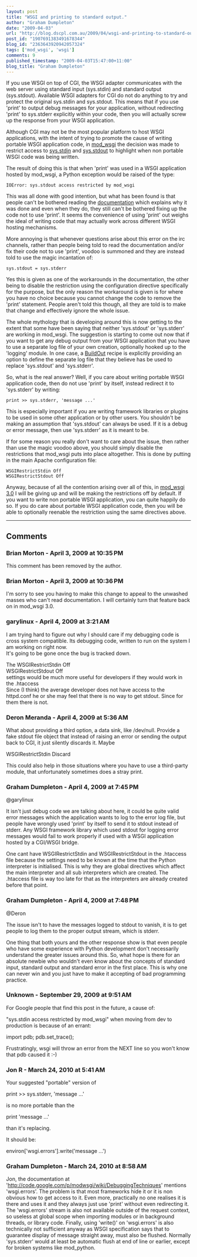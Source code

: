 ```yaml
---
layout: post
title: "WSGI and printing to standard output."
author: "Graham Dumpleton"
date: "2009-04-03"
url: "http://blog.dscpl.com.au/2009/04/wsgi-and-printing-to-standard-output.html"
post_id: "1907691383491678344"
blog_id: "2363643920942057324"
tags: ['mod_wsgi', 'wsgi']
comments: 9
published_timestamp: "2009-04-03T15:47:00+11:00"
blog_title: "Graham Dumpleton"
---
```


If you use WSGI on top of CGI, the WSGI adapter communicates with the web server using standard input \(sys.stdin\) and standard output \(sys.stdout\). Available WSGI adapters for CGI do not do anything to try and protect the original sys.stdin and sys.stdout. This means that if you use 'print' to output debug messages for your application, without redirecting 'print' to sys.stderr explicitly within your code, then you will actually screw up the response from your WSGI application.

  


Although CGI may not be the most popular platform to host WSGI applications, with the intent of trying to promote the cause of writing portable WSGI application code, in [mod\_wsgi](http://www.modwsgi.org/) the decision was made to restrict access to [sys.stdin](http://code.google.com/p/modwsgi/wiki/ApplicationIssues#Reading_From_Standard_Input) and [sys.stdout](http://code.google.com/p/modwsgi/wiki/ApplicationIssues#Writing_To_Standard_Output) to highlight when non portable WSGI code was being written.

  


The result of doing this is that when 'print' was used in a WSGI application hosted by mod\_wsgi, a Python exception would be raised of the type:
    
    
    IOError: sys.stdout access restricted by mod_wsgi

This was all done with good intention, but what has been found is that people can't be bothered reading the [documentation](http://code.google.com/p/modwsgi/wiki/ApplicationIssues#Writing_To_Standard_Output) which explains why it was done and even when they do, they still can't be bothered fixing up the code not to use 'print'. It seems the convenience of using 'print' out weighs the ideal of writing code that may actually work across different WSGI hosting mechanisms.

  


More annoying is that whenever questions arise about this error on the irc channels, rather than people being told to read the documentation and/or fix their code not to use 'print', voodoo is summoned and they are instead told to use the magic incantation of:
    
    
    sys.stdout = sys.stderr

Yes this is given as one of the workarounds in the documentation, the other being to disable the restriction using the configuration directive specifically for the purpose, but the only reason the workaround is given is for where you have no choice because you cannot change the code to remove the 'print' statement. People aren't told this though, all they are told is to make that change and effectively ignore the whole issue.

  


The whole mythology that is developing around this is now getting to the extent that some have been saying that neither 'sys.stdout' or 'sys.stderr' are working in mod\_wsgi. The suggestion is starting to come out now that if you want to get any debug output from your WSGI application that you have to use a separate log file of your own creation, optionally hooked up to the 'logging' module. In one case, a [BuildOut](http://www.buildout.org/) recipe is explicitly providing an option to define the separate log file that they believe has be used to replace 'sys.stdout' and 'sys.stderr'.

  


So, what is the real answer? Well, if you care about writing portable WSGI application code, then do not use 'print' by itself, instead redirect it to 'sys.stderr' by writing:
    
    
    print >> sys.stderr, 'message ...'

This is especially important if you are writing framework libraries or plugins to be used in some other application or by other users. You shouldn't be making an assumption that 'sys.stdout' can always be used. If it is a debug or error message, then use 'sys.stderr' as it is meant to be.

  


If for some reason you really don't want to care about the issue, then rather than use the magic voodoo above, you should simply disable the restrictions that mod\_wsgi puts into place altogether. This is done by putting in the main Apache configuration file:
    
    
    WSGIRestrictStdin Off  
    WSGIRestrictStdout Off

Anyway, because of all the contention arising over all of this, in [mod\_wsgi 3.0](http://code.google.com/p/modwsgi/wiki/ChangesInVersion0300) I will be giving up and will be making the restrictions off by default. If you want to write non portable WSGI application, you can quite happily do so. If you do care about portable WSGI application code, then you will be able to optionally reenable the restriction using the same directives above.

---

## Comments

### Brian Morton - April 3, 2009 at 10:35 PM

This comment has been removed by the author.

### Brian Morton - April 3, 2009 at 10:36 PM

I'm sorry to see you having to make this change to appeal to the unwashed masses who can't read documentation. I will certainly turn that feature back on in mod\_wsgi 3.0.

### garylinux - April 4, 2009 at 3:21 AM

I am trying hard to figure out why I should care if my debugging code is cross system compatible. Its debugging code, written to run on the system I am working on right now.  
It's going to be gone once the bug is tracked down.  
  
The WSGIRestrictStdin Off  
WSGIRestrictStdout Off  
settings would be much more useful for developers if they would work in the .htaccess  
Since \(I think\) the average developer does not have access to the httpd.conf he or she may feel that there is no way to get stdout. Since for them there is not.

### Deron Meranda - April 4, 2009 at 5:36 AM

What about providing a third option, a data sink, like /dev/null. Provide a fake stdout file object that instead of raising an error or sending the output back to CGI, it just silently discards it. Maybe  
  
WSGIRestrictStdin Discard  
  
This could also help in those situations where you have to use a third-party module, that unfortunately sometimes does a stray print.

### Graham Dumpleton - April 4, 2009 at 7:45 PM

@garylinux  
  
It isn't just debug code we are talking about here, it could be quite valid error messages which the application wants to log to the error log file, but people have wrongly used 'print' by itself to send it to stdout instead of stderr. Any WSGI framework library which used stdout for logging error messages would fail to work properly if used with a WSGI application hosted by a CGI/WSGI bridge.  
  
One cant have WSGIRestrictStdin and WSGIRestrictStdout in the .htaccess file because the settings need to be known at the time that the Python interpreter is initialised. This is why they are global directives which affect the main interpreter and all sub interpreters which are created. The .htaccess file is way too late for that as the interpreters are already created before that point.

### Graham Dumpleton - April 4, 2009 at 7:48 PM

@Deron  
  
The issue isn't to have the messages logged to stdout to vanish, it is to get people to log them to the proper output stream, which is stderr.  
  
One thing that both yours and the other response show is that even people who have some experience with Python development don't necessarily understand the greater issues around this. So, what hope is there for an absolute newbie who wouldn't even know about the concepts of standard input, standard output and standard error in the first place. This is why one can never win and you just have to make it accepting of bad programming practice.

### Unknown - September 29, 2009 at 9:51 AM

For Google people that find this post in the future, a cause of:  
  
"sys.stdin access restricted by mod\_wsgi" when moving from dev to production is because of an errant:  
  
import pdb; pdb.set\_trace\(\);  
  
Frustratingly, wsgi will throw an error from the NEXT line so you won't know that pdb caused it :-\)

### Jon R - March 24, 2010 at 5:41 AM

Your suggested "portable" version of  
  
print >> sys.stderr, 'message ...'  
  
is no more portable than the  
  
print 'message ...'  
  
than it's replacing.  
  
It should be:  
  
environ\['wsgi.errors'\].write\('message ...'\)

### Graham Dumpleton - March 24, 2010 at 8:58 AM

Jon, the documentation at 'http://code.google.com/p/modwsgi/wiki/DebuggingTechniques' mentions 'wsgi.errors'. The problem is that most frameworks hide it or it is non obvious how to get access to it. Even more, practically no one realises it is there and uses it and they always just use 'print' without even redirecting it. The 'wsgi.errors' stream is also not available outside of the request context, so useless at global scope when importing modules or in background threads, or library code. Finally, using 'write\(\)' on 'wsgi.errors' is also technically not sufficient anyway as WSGI specification says that to guarantee display of message straight away, must also be flushed. Normally 'sys.stderr' would at least be automatic flush at end of line or earlier, except for broken systems like mod\_python.

